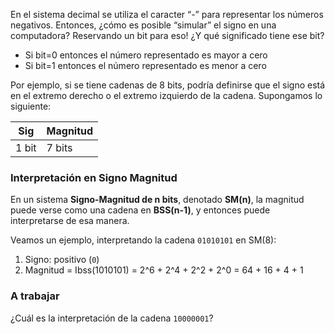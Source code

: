 En el sistema decimal se utiliza el caracter “-” para representar los números negativos. Entonces, ¿cómo es posible “simular” el signo en una computadora? Reservando un bit para eso! 
¿Y qué significado tiene ese bit?

* Si bit=0 entonces el número representado es mayor a cero
* Si bit=1 entonces el número representado es menor a cero

Por ejemplo, si se tiene cadenas de 8 bits, podría definirse que el signo está en el extremo derecho o el extremo izquierdo de la cadena. Supongamos lo siguiente:

| Sig | Magnitud |
|-----|-----|
| 1 bit | 7 bits |


### Interpretación en Signo Magnitud

En un sistema **Signo-Magnitud de n bits**, denotado **SM(n)**, la magnitud puede verse como una cadena en **BSS(n-1)**, y entonces puede interpretarse de esa manera. 

Veamos un ejemplo, interpretando la cadena ```01010101``` en SM(8):
1. Signo: positivo (```0```)
2. Magnitud = Ibss(1010101) = 2^6 + 2^4 + 2^2 + 2^0 = 64 + 16 + 4 + 1


### A trabajar

¿Cuál es la interpretación de la cadena ```10000001```?